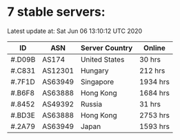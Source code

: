 # 7 stable servers:

Latest update at: Sat Jun 06 13:10:12 UTC 2020

| ID | ASN | Server Country | Online |
| -- | --- | -------------- | ------ |
| #.D09B | AS174 | United States | 30 hrs |
| #.C831 | AS12301 | Hungary | 212 hrs |
| #.7F1D | AS63949 | Singapore | 1934 hrs |
| #.B6F8 | AS63888 | Hong Kong | 1684 hrs |
| #.8452 | AS49392 | Russia | 31 hrs |
| #.BD3E | AS63888 | Hong Kong | 2753 hrs |
| #.2A79 | AS63949 | Japan | 1593 hrs |

